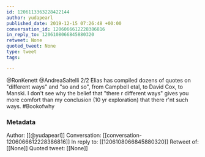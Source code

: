 ```yaml
---
id: 1206113363228422144
author: yudapearl
published_date: 2019-12-15 07:26:48 +00:00
conversation_id: 1206066612228386816
in_reply_to: 1206108066845880320
retweet: None
quoted_tweet: None
type: tweet
tags:

---
```


@RonKenett @AndreaSaltelli 2/2 Elias has compiled dozens of quotes on "different ways" and "so and so", from Campbell etal, to David Cox, to Manski. I don't see why the belief that "there r different ways" gives you more comfort than my conclusion (10 yr exploration) that there r'nt such ways.
#Bookofwhy

### Metadata

Author: [[@yudapearl]]
Conversation: [[conversation-1206066612228386816]]
In reply to: [[1206108066845880320]]
Retweet of: [[None]]
Quoted tweet: [[None]]
